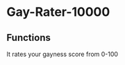 # Gay-Rater-10000


Functions
----------------------------------------------
It rates your gayness score from 0-100
